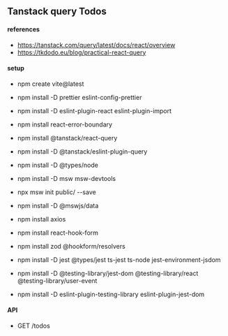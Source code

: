 ## Tanstack query Todos

#### references

- https://tanstack.com/query/latest/docs/react/overview
- https://tkdodo.eu/blog/practical-react-query

#### setup

- npm create vite@latest
- npm install -D prettier eslint-config-prettier
- npm install -D eslint-plugin-react eslint-plugin-import
- npm install react-error-boundary

- npm install @tanstack/react-query
- npm install -D @tanstack/eslint-plugin-query
- npm install -D @types/node

- npm install -D msw msw-devtools
- npx msw init public/ --save
- npm install -D @mswjs/data
- npm install axios

- npm install react-hook-form
- npm install zod @hookform/resolvers

- npm install -D jest @types/jest ts-jest ts-node jest-environment-jsdom
- npm install -D @testing-library/jest-dom @testing-library/react @testing-library/user-event
- npm install -D eslint-plugin-testing-library eslint-plugin-jest-dom

#### API

- GET /todos

